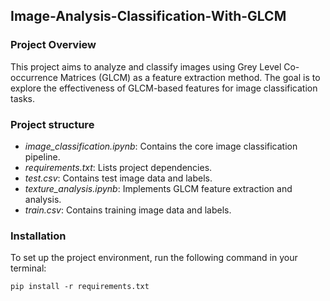 ## Image-Analysis-Classification-With-GLCM

### Project Overview

This project aims to analyze and classify images using Grey Level Co-occurrence Matrices (GLCM) as a feature extraction method. The goal is to explore the effectiveness of GLCM-based features for image classification tasks.


### Project structure

- _image_classification.ipynb_: Contains the core image classification pipeline.
- _requirements.txt_: Lists project dependencies.
- _test.csv_: Contains test image data and labels.
- _texture_analysis.ipynb_: Implements GLCM feature extraction and analysis.
- _train.csv_: Contains training image data and labels.

### Installation

To set up the project environment, run the following command in your terminal:
```
pip install -r requirements.txt
```

